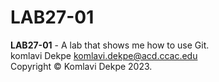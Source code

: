 # LAB27-01
**LAB27-01** - A lab that shows me how to use Git.</br>
komlavi Dekpe <komlavi.dekpe@acd.ccac.edu></br>
Copyright © Komlavi Dekpe 2023.</br>
